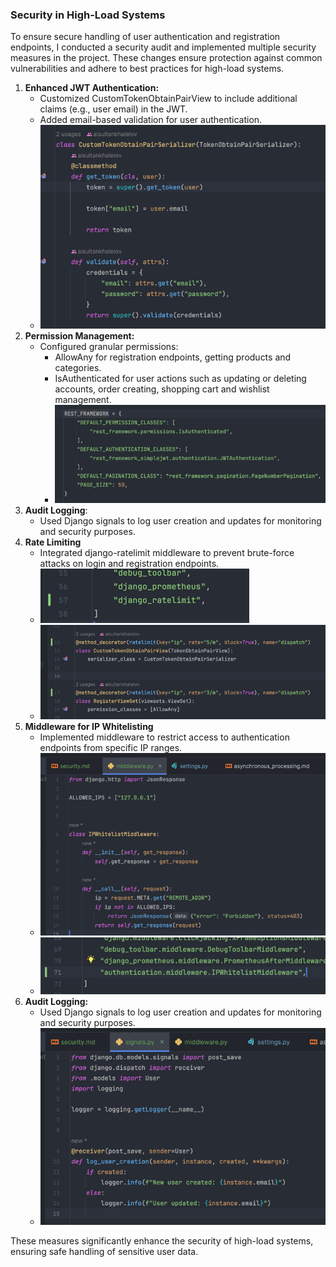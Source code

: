 ### Security in High-Load Systems

To ensure secure handling of user authentication and registration endpoints, I conducted a security audit and implemented multiple security measures in the project. These changes ensure protection against common vulnerabilities and adhere to best practices for high-load systems.

1. **Enhanced JWT Authentication:**
   - Customized CustomTokenObtainPairView to include additional claims (e.g., user email) in the JWT.
   - Added email-based validation for user authentication.
    - ![img_5.png](custom_token_serializers.png)
2. **Permission Management:**
   - Configured granular permissions:
     - AllowAny for registration endpoints, getting products and categories.
     - IsAuthenticated for user actions such as updating or deleting accounts, order creating, shopping cart and wishlist management.
     - ![img_6.png](rest_framework_permissions.png)
3. **Audit Logging**:
   - Used Django signals to log user creation and updates for monitoring and security purposes.
4. **Rate Limiting**
   - Integrated django-ratelimit middleware to prevent brute-force attacks on login and registration endpoints.
   - ![img.png](installed_apps_ratelimit.png)
   - ![img_1.png](rate_limiting_implemented.png)
5. **Middleware for IP Whitelisting**
   - Implemented middleware to restrict access to authentication endpoints from specific IP ranges.
   - ![img_2.png](ip_whitelisting.png)
   - ![img_3.png](ip_whitelisting_added.png)
6. **Audit Logging:**
   - Used Django signals to log user creation and updates for monitoring and security purposes.
   - ![img_4.png](user_signals.png)

These measures significantly enhance the security of high-load systems, ensuring safe handling of sensitive user data.
